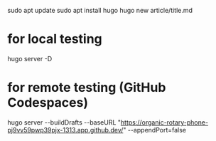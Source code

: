 sudo apt update
sudo apt install hugo
hugo new article/title.md

# for local testing
hugo server -D

# for remote testing (GitHub Codespaces)
hugo server --buildDrafts --baseURL "https://organic-rotary-phone-pj9vv59pwp39pjx-1313.app.github.dev/" --appendPort=false
